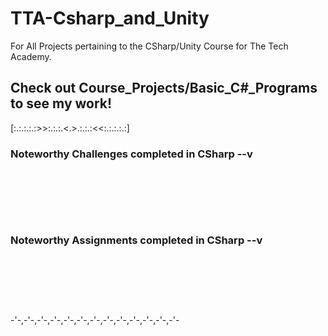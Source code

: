 # TTA-Csharp_and_Unity
For All Projects pertaining to the CSharp/Unity Course for The Tech Academy.

## Check out Course_Projects/Basic_C#_Programs to see my work!

[:.:.:.:.:>>:.:.:.<.>.:.:.:<<:.:.:.:.:]

### Noteworthy Challenges completed in CSharp --v


<a href=""> </a><br>


<a href=""> </a><br>


<a href=""> </a><br>


### Noteworthy Assignments completed in CSharp --v


<a href=""> </a><br>


<a href=""> </a><br>


<a href=""> </a><br>


-'-,-'-,-'-,-'-,-'-,-'-,-'-,-'-,-'-,-'-,-'-,-'-,-'-
